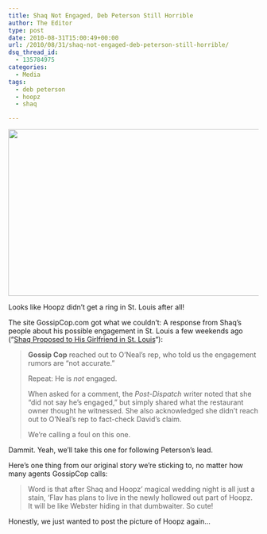 ```yaml
---
title: Shaq Not Engaged, Deb Peterson Still Horrible
author: The Editor
type: post
date: 2010-08-31T15:00:49+00:00
url: /2010/08/31/shaq-not-engaged-deb-peterson-still-horrible/
dsq_thread_id:
  - 135784975
categories:
  - Media
tags:
  - deb peterson
  - hoopz
  - shaq

---
```

[<img class="aligncenter size-full wp-image-6449" title="hoopz" src="http://media.punchingkitty.com/wordpress/2010/08/hoopz.jpeg" alt="" width="600" height="336" />][1]

Looks like Hoopz didn&#8217;t get a ring in St. Louis after all!

The site GossipCop.com got what we couldn&#8217;t: A response from Shaq&#8217;s people about his possible engagement in St. Louis a few weekends ago (&#8220;[Shaq Proposed to His Girlfriend in St. Louis][2]&#8220;):

> **Gossip Cop** reached out to O’Neal’s rep, who told us the engagement rumors are “not accurate.”
> 
> Repeat: He is _not_ engaged.
> 
> When asked for a comment, the _Post-Dispatch_ writer noted that she “did not say he’s engaged,” but simply shared what the restaurant owner thought he witnessed. She also acknowledged she didn’t reach out to O’Neal’s rep to fact-check David’s claim.
> 
> We’re calling a foul on this one.

Dammit. Yeah, we&#8217;ll take this one for following Peterson&#8217;s lead.

Here&#8217;s one thing from our original story we&#8217;re sticking to, no matter how many agents GossipCop calls:

> Word is that after Shaq and Hoopz’ magical wedding night is all just a stain, ‘Flav has plans to live in the newly hollowed out part of Hoopz. It will be like Webster hiding in that dumbwaiter. So cute!

Honestly, we just wanted to post the picture of Hoopz again&#8230;

 [1]: http://media.punchingkitty.com/wordpress/2010/08/hoopz.jpeg
 [2]: http://punchingkitty.com/2010/08/26/shaq-proposed-to-his-girlfriend-in-st-louis/
